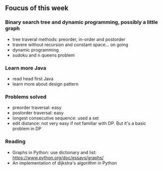 ## Foucus of this week

### Binary search tree and dynamic programming, possibly a little graph

- tree traveral methods: preorder, in-order and postorder
- travere without recursion and constant space... on going
- dynamic programming
- sudoku and n queens problem

### Learn more Java
- read head first Java
- learn more about design pattern

### Problems solved

- preorder traversal: easy
- postorder traversal: easy
- longest consecutive sequence: used a set
- edit distance: not very easy if not familiar with DP. But it's a basic problem in DP

### Reading
- Graphs in Python: use dictionary and list: https://www.python.org/doc/essays/graphs/
- An implementation of dijkstra's algorithm in Python
